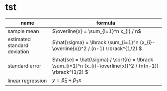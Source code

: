 # tst

| name | formula|
| --- | --- | 
| sample mean | $\overline{x} = \sum_{i=1}^n x_{i} / n$ |
| estimated standard deviation | $\hat{\sigma} = \lbrack \sum_{i=1}^n (x_{i}-\overline{x})^2 / (n-1) \rbrack^{1/2}  $
| standard error | $\hat{se} = \hat{\sigma} / \sqrt{n} = \lbrack \sum_{i=1}^n (x_{i}-\overline{x})^2 / (n(n-1)) \rbrack^{1/2} $  |
| linear regression | $y = \hat{\beta}_{0} + \beta_{1} x$ | 